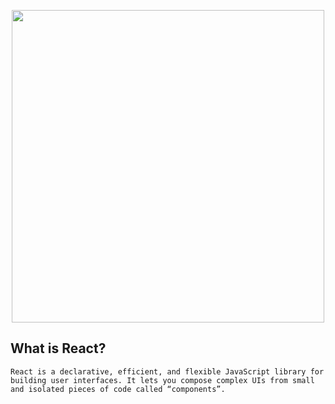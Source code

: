 <p align="center">
    <img src="images/react-logo.png" width="500px" height="500px"/>
</p>

## What is React?
    React is a declarative, efficient, and flexible JavaScript library for building user interfaces. It lets you compose complex UIs from small and isolated pieces of code called “components”.
